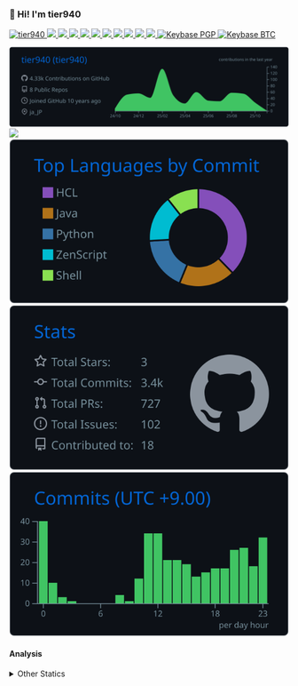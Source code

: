 ### 👋 Hi! I'm tier940

<p align="left"> 
  <a href="https://github.com/tier940/tier940/">
    <img src="https://komarev.com/ghpvc/?username=tier940" alt="tier940" />
  </a>
  <a href="http://twitter.com/tier940">
    <img height="20" src="https://img.shields.io/twitter/follow/tier940?label=Twitter&logo=twitter&style=flat" />
  </a>
  <a href="https://github.com/tier940">
    <img height="20" src="https://img.shields.io/github/followers/tier940?label=follow&logo=github&style=flat" />
  </a>
  <a href="https://www.reddit.com/user/tier940">
    <img height="20" src="https://img.shields.io/reddit/user-karma/combined/tier940?label=Reddit&logo=reddit&style=flat" />
  </a>
  <a href="https://stackoverflow.com/users/17317833/tier940">
    <img height="20" src="https://img.shields.io/stackexchange/stackoverflow/r/17317833?label=StackOverflow&logo=stack-overflow&style=flat" />
  </a>
  <a href="https://zenn.dev/tier940">
    <img height="20" src="https://zenn.badge.nikaera.com/s/tier940/likes" />
  </a>
  <a href="https://zenn.dev/tier940">
    <img height="20" src="https://zenn.badge.nikaera.com/s/tier940/followers" />
  </a>
  <a href="https://zenn.dev/tier940">
    <img height="20" src="https://zenn.badge.nikaera.com/s/tier940/articles" />
  </a>
  <a href="http://qiita.com/tier940">
    <img height="20" src="https://qiita-badge.apiapi.app/s/tier940/posts.svg" />
  </a>
  <a href="http://qiita.com/tier940">
    <img height="20" src="https://qiita-badge.apiapi.app/s/tier940/contributions.svg" />
  </a>
  <a href="https://github.com/tier940/tier940/">
    <img height="20" src="https://github.com/tier940/tier940/actions/workflows/main.yml/badge.svg" />
  </a>
  <a href="https://keybase.io/tier940">
    <img alt="Keybase PGP" src="https://img.shields.io/keybase/pgp/tier940">
  </a>
  <a href="https://keybase.io/tier940">
    <img alt="Keybase BTC" src="https://img.shields.io/keybase/btc/tier940">
  </a>
</p>

[![](https://raw.githubusercontent.com/tier940/tier940/main/profile-summary-card-output/github_dark/0-profile-details.svg)](https://github.com/vn7n24fzkq/github-profile-summary-cards)
[![](https://raw.githubusercontent.com/tier940/tier940/main/profile-summary-card-output/github_dark/1-repos-per-language.svg)](https://github.com/vn7n24fzkq/github-profile-summary-cards) [![](https://raw.githubusercontent.com/tier940/tier940/main/profile-summary-card-output/github_dark/2-most-commit-language.svg)](https://github.com/vn7n24fzkq/github-profile-summary-cards)
[![](https://raw.githubusercontent.com/tier940/tier940/main/profile-summary-card-output/github_dark/3-stats.svg)](https://github.com/vn7n24fzkq/github-profile-summary-cards) [![](https://raw.githubusercontent.com/tier940/tier940/main/profile-summary-card-output/github_dark/4-productive-time.svg)](https://github.com/vn7n24fzkq/github-profile-summary-cards)


#### Analysis
<!-- <img height="150" src="https://github.com/tier940/tier940/blob/master/images/stat.svg" alt="Alternative Text"/> -->

<details>
  <summary>Other Statics</summary>
  <!--START_SECTION:waka-->
![Code Time](http://img.shields.io/badge/Code%20Time-4%2C108%20hrs%2051%20mins-blue)

**🐱 My GitHub Data** 

> 📦 32.4 kB Used in GitHub's Storage 
 > 
> 💼 Opted to Hire
 > 
> 📜 8 Public Repositories 
 > 
> 🔑 4 Private Repositories 
 > 
**I'm an Early 🐤** 

```text
🌞 Morning                140 commits         ██████░░░░░░░░░░░░░░░░░░░   25.50 % 
🌆 Daytime                210 commits         ██████████░░░░░░░░░░░░░░░   38.25 % 
🌃 Evening                152 commits         ███████░░░░░░░░░░░░░░░░░░   27.69 % 
🌙 Night                  47 commits          ██░░░░░░░░░░░░░░░░░░░░░░░   08.56 % 
```
📅 **I'm Most Productive on Friday** 

```text
Monday                   30 commits          █░░░░░░░░░░░░░░░░░░░░░░░░   05.46 % 
Tuesday                  72 commits          ███░░░░░░░░░░░░░░░░░░░░░░   13.11 % 
Wednesday                68 commits          ███░░░░░░░░░░░░░░░░░░░░░░   12.39 % 
Thursday                 36 commits          ██░░░░░░░░░░░░░░░░░░░░░░░   06.56 % 
Friday                   156 commits         ███████░░░░░░░░░░░░░░░░░░   28.42 % 
Saturday                 62 commits          ███░░░░░░░░░░░░░░░░░░░░░░   11.29 % 
Sunday                   125 commits         ██████░░░░░░░░░░░░░░░░░░░   22.77 % 
```


📊 **This Week I Spent My Time On** 

```text
🕑︎ Time Zone: Asia/Tokyo

💬 Programming Languages: 
Other                    33 hrs 54 mins      ████████████████████░░░░░   80.38 % 
Java                     4 hrs 44 mins       ███░░░░░░░░░░░░░░░░░░░░░░   11.26 % 
XML                      1 hr 7 mins         █░░░░░░░░░░░░░░░░░░░░░░░░   02.65 % 
Groovy                   29 mins             ░░░░░░░░░░░░░░░░░░░░░░░░░   01.15 % 
Gradle                   26 mins             ░░░░░░░░░░░░░░░░░░░░░░░░░   01.03 % 

🔥 Editors: 
Edge                     30 hrs 3 mins       ██████████████████░░░░░░░   71.27 % 
IntelliJ IDEA            7 hrs 32 mins       ████░░░░░░░░░░░░░░░░░░░░░   17.90 % 
Chrome                   3 hrs 41 mins       ██░░░░░░░░░░░░░░░░░░░░░░░   08.75 % 
VS Code                  52 mins             █░░░░░░░░░░░░░░░░░░░░░░░░   02.08 % 

💻 Operating System: 
Linux                    38 hrs 29 mins      ███████████████████████░░   91.25 % 
Unknown OS               3 hrs 41 mins       ██░░░░░░░░░░░░░░░░░░░░░░░   08.75 % 
```

**I Mostly Code in Java** 

```text
Java                     15 repos            █████████████░░░░░░░░░░░░   51.72 % 
ZenScript                2 repos             ██░░░░░░░░░░░░░░░░░░░░░░░   06.90 % 
Python                   1 repo              █░░░░░░░░░░░░░░░░░░░░░░░░   03.45 % 
HTML                     1 repo              █░░░░░░░░░░░░░░░░░░░░░░░░   03.45 % 
Dockerfile               1 repo              █░░░░░░░░░░░░░░░░░░░░░░░░   03.45 % 
```



**Timeline**

![Lines of Code chart](https://raw.githubusercontent.com/tier940/tier940/main/assets/bar_graph.png)


 Last Updated on 08/07/2024 00:40:35 UTC
<!--END_SECTION:waka-->
</details>
